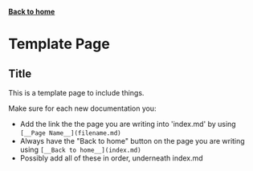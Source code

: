 [__Back to home__](index.md)

# Template Page

## Title

This is a template page to include things.

Make sure for each new documentation you:
- Add the link the the page you are writing into 'index.md' by using ``` [__Page Name__](filename.md) ```
- Always have the "Back to home" button on the page you are writing using ``` [__Back to home__](index.md) ```
- Possibly add all of these in order, underneath index.md
